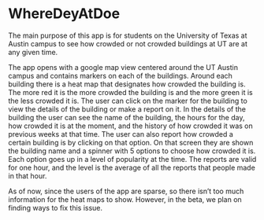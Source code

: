 # WhereDeyAtDoe

The main purpose of this app is for students on the University of Texas at Austin campus to see how crowded or not crowded buildings at UT are at any given time. 

The app opens with a google map view centered around the UT Austin campus and contains markers on each of the buildings. Around each building there is a heat map that designates how crowded the building is. The more red it is the more crowded the building is and the more green it is the less crowded it is. The user can click on the marker for the building to view the details of the building or make a report on it. In the details of the building the user can see the name of the building, the hours for the day, how crowded it is at the moment, and the history of how crowded it was on previous weeks at that time. The user can also report how crowded a certain building is by clicking on that option. On that screen they are shown the building name and a spinner with 5 options to choose how crowded it is. Each option goes up in a level of popularity at the time. The reports are valid for one hour, and the level is the average of all the reports that people made in that hour. 

As of now, since the users of the app are sparse, so there isn’t too much information for the heat maps to show. However, in the beta, we plan on finding ways to fix this issue. 
